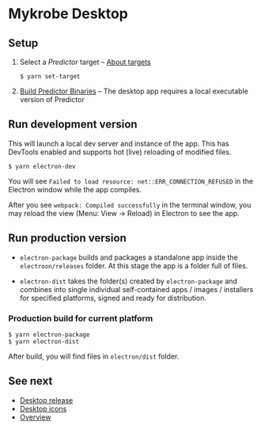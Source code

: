 # Mykrobe Desktop

## Setup


1. Select a *Predictor* target – [About targets](targets.md)

	```
	$ yarn set-target
	```

2.	[Build Predictor Binaries](desktop-predictor-binaries.md) – The desktop app requires a local executable version of Predictor

## Run development version

This will launch a local dev server and instance of the app. This has DevTools enabled and supports hot (live) reloading of modified files.

```
$ yarn electron-dev
```

You will see `Failed to load resource: net::ERR_CONNECTION_REFUSED` in the Electron window while the app compiles.

After you see `webpack: Compiled successfully` in the terminal window, you may reload the view (Menu: View → Reload) in Electron to see the app.

## Run production version

* `electron-package` builds and packages a standalone app inside the `electroon/releases` folder. At this stage the app is a folder full of files.

* `electron-dist` takes the folder(s) created by `electron-package` and combines into single individual self-contained apps / images / installers for specified platforms, signed and ready for distribution.

### Production build for current platform

```
$ yarn electron-package
$ yarn electron-dist
```

After build, you will find files in `electron/dist` folder.
	
## See next

- [Desktop release](desktop-release.md)
- [Desktop icons](desktop-icons.md)
- [Overview](../README.md)
